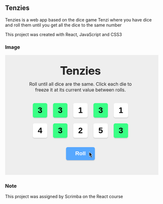 ## Tenzies

Tenzies is a web app based on the dice game Tenzi where you have dice and roll them until you get all the dice to the same number

This project was created with React, JavaScript and CSS3

### Image

![Tenzies Web App Screenshot](./src/images/readme-img.png)

### Note

This project was assigned by Scrimba on the React course
